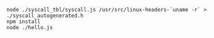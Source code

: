 

    node ./syscall_tbl/syscall.js /usr/src/linux-headers-`uname -r` > ./syscall_autogenerated.h
    npm install
    node ./hello.js